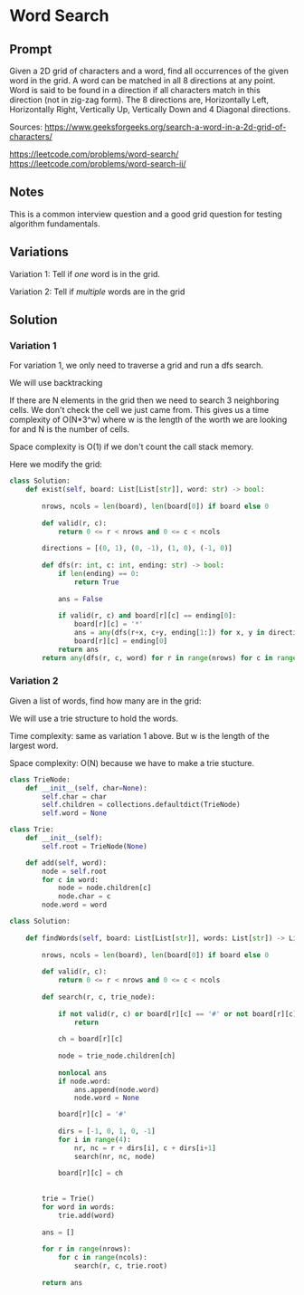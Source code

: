 # Word Search

## Prompt

Given a 2D grid of characters and a word, find all occurrences of the given word in the grid. A word can be matched in all 8 directions at any point. Word is said to be found in a direction if all characters match in this direction (not in zig-zag form).
The 8 directions are, Horizontally Left, Horizontally Right, Vertically Up, Vertically Down and 4 Diagonal directions.

Sources:
https://www.geeksforgeeks.org/search-a-word-in-a-2d-grid-of-characters/

https://leetcode.com/problems/word-search/
https://leetcode.com/problems/word-search-ii/

## Notes

This is a common interview question and a good grid question for testing algorithm fundamentals.

## Variations

Variation 1: Tell if *one* word is in the grid.

Variation 2: Tell if *multiple* words are in the grid

## Solution

### Variation 1

For variation 1, we only need to traverse a grid and run a dfs search.

We will use backtracking

If there are N elements in the grid then we need to search 3 neighboring cells. We don't check the cell we just came from. This gives us a time complexity of O(N*3^w) where w is the length of the worth we are looking for and N is the number of cells.

Space complexity is O(1) if we don't count the call stack memory.

Here we modify the grid:

```python
class Solution:
    def exist(self, board: List[List[str]], word: str) -> bool:
        
        nrows, ncols = len(board), len(board[0]) if board else 0
        
        def valid(r, c):
            return 0 <= r < nrows and 0 <= c < ncols
        
        directions = [(0, 1), (0, -1), (1, 0), (-1, 0)]
                
        def dfs(r: int, c: int, ending: str) -> bool:
            if len(ending) == 0:
                return True
            
            ans = False
            
            if valid(r, c) and board[r][c] == ending[0]:
                board[r][c] = '*'
                ans = any(dfs(r+x, c+y, ending[1:]) for x, y in directions)
                board[r][c] = ending[0]
            return ans
        return any(dfs(r, c, word) for r in range(nrows) for c in range(ncols))
```

### Variation 2

Given a list of words, find how many are in the grid:

We will use a trie structure to hold the words.

Time complexity: same as variation 1 above. But w is the length of the largest word.

Space complexity: O(N) because we have to make a trie stucture.

```python
class TrieNode:
    def __init__(self, char=None):
        self.char = char
        self.children = collections.defaultdict(TrieNode)
        self.word = None

class Trie:
    def __init__(self):
        self.root = TrieNode(None)

    def add(self, word):
        node = self.root
        for c in word:
            node = node.children[c]
            node.char = c
        node.word = word

class Solution:
                    
    def findWords(self, board: List[List[str]], words: List[str]) -> List[str]:
        
        nrows, ncols = len(board), len(board[0]) if board else 0
        
        def valid(r, c):
            return 0 <= r < nrows and 0 <= c < ncols
    
        def search(r, c, trie_node):
            
            if not valid(r, c) or board[r][c] == '#' or not board[r][c] in trie_node.children:
                return
            
            ch = board[r][c]
            
            node = trie_node.children[ch]
            
            nonlocal ans
            if node.word:
                ans.append(node.word)
                node.word = None

            board[r][c] = '#'
            
            dirs = [-1, 0, 1, 0, -1]
            for i in range(4):
                nr, nc = r + dirs[i], c + dirs[i+1]
                search(nr, nc, node)
                    
            board[r][c] = ch
        
        
        trie = Trie()
        for word in words:
            trie.add(word)
        
        ans = []
        
        for r in range(nrows):
            for c in range(ncols):
                search(r, c, trie.root)
                
        return ans
    
```